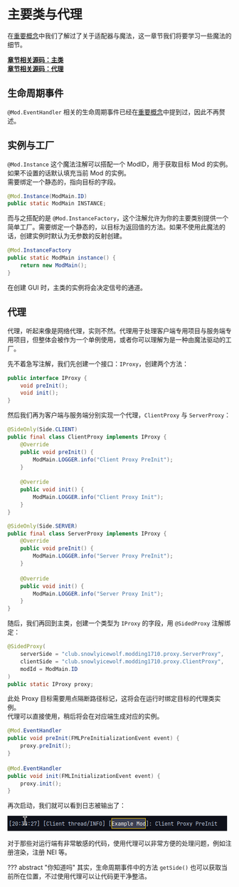 # 主要类与代理

在[重要概念](../core.md)中我们了解过了关于适配器与魔法，这一章节我们将要学习一些魔法的细节。

[**章节相关源码：主类**](https://github.com/AmarokIce/NewbModding1710/blob/ModDev/src/main/java/club/snowlyicewolf/modding1710/ModMain.java)
<br />
[**章节相关源码：代理**](https://github.com/AmarokIce/NewbModding1710/blob/ModDev/src/main/java/club/snowlyicewolf/modding1710/proxy)

## 生命周期事件

`@Mod.EventHandler` 相关的生命周期事件已经在[重要概念](../core.md)中提到过，因此不再赘述。

## 实例与工厂

`@Mod.Instance` 这个魔法注解可以搭配一个 ModID，用于获取目标 Mod 的实例。如果不设置的话默认填充当前 Mod 的实例。
<br />
需要绑定一个静态的，指向目标的字段。

```java title="ModMain.java"
@Mod.Instance(ModMain.ID)
public static ModMain INSTANCE;
```

而与之搭配的是 `@Mod.InstanceFactory`，这个注解允许为你的主要类别提供一个简单工厂。需要绑定一个静态的，以目标为返回值的方法。如果不使用此魔法的话，创建实例时默认为无参数的反射创建。

```java title="ModMain"
@Mod.InstanceFactory
public static ModMain instance() {
    return new ModMain();
}
```

在创建 GUI 时，主类的实例将会决定信号的通道。

## 代理

代理，听起来像是网络代理，实则不然。代理用于处理客户端专用项目与服务端专用项目，但整体会被作为一个单例使用，或者你可以理解为是一种由魔法驱动的工厂。

先不着急写注解，我们先创建一个接口：`IProxy`，创建两个方法：

```java title="IProxy.java"
public interface IProxy {
    void preInit();
    void init();
}
```

然后我们再为客户端与服务端分别实现一个代理，`ClientProxy` 与 `ServerProxy`：

```java title="ClientProxy.java"
@SideOnly(Side.CLIENT)
public final class ClientProxy implements IProxy {
    @Override
    public void preInit() {
        ModMain.LOGGER.info("Client Proxy PreInit");
    }

    @Override
    public void init() {
        ModMain.LOGGER.info("Client Proxy Init");
    }
}
```

```java title="ServerProxy.java"
@SideOnly(Side.SERVER)
public final class ServerProxy implements IProxy {
    @Override
    public void preInit() {
        ModMain.LOGGER.info("Server Proxy PreInit");
    }

    @Override
    public void init() {
        ModMain.LOGGER.info("Server Proxy Init");
    }
}
```

随后，我们再回到主类，创建一个类型为 `IProxy` 的字段，用 `@SidedProxy` 注解绑定：

```java title="ModMain.java"
@SidedProxy(
    serverSide = "club.snowlyicewolf.modding1710.proxy.ServerProxy",
    clientSide = "club.snowlyicewolf.modding1710.proxy.ClientProxy",
    modId = ModMain.ID
)
public static IProxy proxy;
```

此处 Proxy 目标需要用点隔断路径标记，这将会在运行时绑定目标的代理类实例。
<br />
代理可以直接使用，稍后将会在对应端生成对应的实例。

```java title="ModMain.java"
@Mod.EventHandler
public void preInit(FMLPreInitializationEvent event) {
    proxy.preInit();
}

@Mod.EventHandler
public void init(FMLInitializationEvent event) {
    proxy.init();
}
```

再次启动，我们就可以看到日志被输出了：

![](../assets/Proxy_P0.png)

对于那些对运行端有非常敏感的代码，使用代理可以非常方便的处理问题，例如注册渲染，注册 NEI 等。

??? abstract "你知道吗"
    其实，生命周期事件中的方法 `getSide()` 也可以获取当前所在位置，不过使用代理可以让代码更干净整洁。
